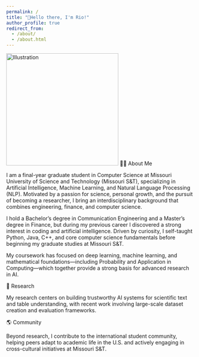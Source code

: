 ```yaml
---
permalink: /
title: "👋Hello there, I'm Rio!"
author_profile: true
redirect_from: 
  - /about/
  - /about.html
---
```


 <img src="{{ '/images/Sandy_Tech-20_Single-04.jpg' | relative_url }}"
     alt="Illustration"
     class="align-right"
     width="300" />
👨‍💻 About Me

I am a final-year graduate student in Computer Science at Missouri University of Science and Technology (Missouri S&T), specializing in Artificial Intelligence, Machine Learning, and Natural Language Processing (NLP). Motivated by a passion for science, personal growth, and the pursuit of becoming a researcher, I bring an interdisciplinary background that combines engineering, finance, and computer science.

I hold a Bachelor’s degree in Communication Engineering and a Master’s degree in Finance, but during my previous career I discovered a strong interest in coding and artificial intelligence. Driven by curiosity, I self-taught Python, Java, C++, and core computer science fundamentals before beginning my graduate studies at Missouri S&T.

My coursework has focused on deep learning, machine learning, and mathematical foundations—including Probability and Application in Computing—which together provide a strong basis for advanced research in AI.

🔬 Research

My research centers on building trustworthy AI systems for scientific text and table understanding, with recent work involving large-scale dataset creation and evaluation frameworks.

🌎 Community

Beyond research, I contribute to the international student community, helping peers adapt to academic life in the U.S. and actively engaging in cross-cultural initiatives at Missouri S&T.

